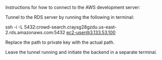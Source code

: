 Instructions for how to connect to the AWS development server:

Tunnel to the RDS server by running the following in terminal:

ssh -i <Path to private key> -L 5432:crowd-search.craysg28gzdu.us-east-2.rds.amazonaws.com:5432 ec2-user@3.133.53.100

Replace the path to private key with the actual path.

Leave the tunnel running and initiate the backend in a separate terminal.
